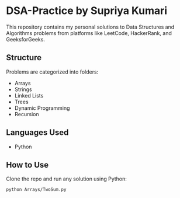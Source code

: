 # DSA-Practice by Supriya Kumari

This repository contains my personal solutions to Data Structures and Algorithms problems from platforms like LeetCode, HackerRank, and GeeksforGeeks.

## Structure
Problems are categorized into folders:
- Arrays
- Strings
- Linked Lists
- Trees
- Dynamic Programming
- Recursion

## Languages Used
- Python

## How to Use
Clone the repo and run any solution using Python:
```bash
python Arrays/TwoSum.py
